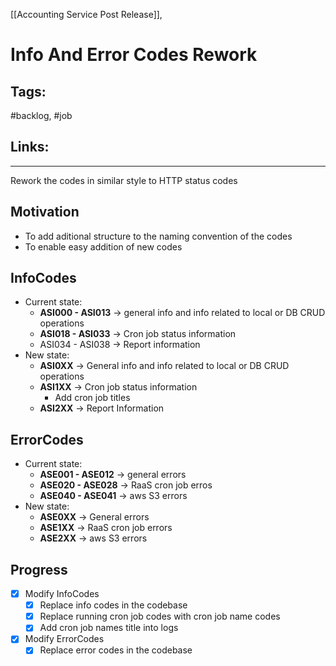 [[Accounting Service Post Release]],

# Info And Error Codes Rework

## Tags:
#backlog, #job

## Links:

---

Rework the codes in similar style to HTTP status codes

## Motivation
- To add aditional structure to the naming convention of the codes
- To enable easy addition of new codes

## InfoCodes
- Current state:
	- **ASI000 - ASI013** -> general info and info related to local or DB CRUD operations
	- **ASI018 - ASI033** -> Cron job status information
	- ASI034 - ASI038 -> Report information
- New state:
	- **ASI0XX** -> General info and info related to local or DB CRUD operations
	- **ASI1XX** -> Cron job status information
		- Add cron job titles
	- **ASI2XX** -> Report Information

## ErrorCodes
- Current state:
	- **ASE001 - ASE012** -> general errors
	- **ASE020 - ASE028** -> RaaS cron job erros
	- **ASE040 - ASE041** -> aws S3 errors
- New state:
	- **ASE0XX** -> General errors
	- **ASE1XX** -> RaaS cron job errors
	- **ASE2XX** -> aws S3 errors

## Progress
- [x] Modify InfoCodes
	- [x] Replace info codes in the codebase
	- [x] Replace running cron job codes with cron job name codes
	- [x] Add cron job names title into logs
- [x] Modify ErrorCodes
	- [x] Replace error codes in the codebase
